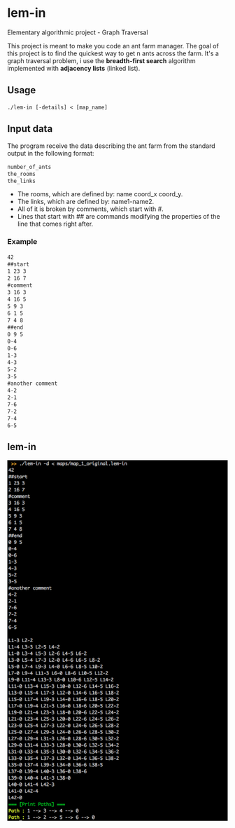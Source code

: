 # lem-in
Elementary algorithmic project - Graph Traversal

This project is meant to make you code an ant farm manager.
The goal of this project is to find the quickest way to get n ants across the farm.
It's a graph traversal problem, i use the **breadth-first search** algorithm implemented with **adjacency lists** (linked list).

## Usage
```
./lem-in [-details] < [map_name]
```

## Input data

The program receive the data describing the ant farm from the standard output in the following format:
```
number_of_ants
the_rooms
the_links
```

- The rooms, which are defined by: name coord_x coord_y.
- The links, which are defined by: name1-name2.
- All of it is broken by comments, which start with #.
- Lines that start with ## are commands modifying the properties of the line that comes right after.

### Example
```
42
##start
1 23 3
2 16 7
#comment
3 16 3
4 16 5
5 9 3
6 1 5
7 4 8
##end
0 9 5
0-4
0-6
1-3
4-3
5-2
3-5
#another comment
4-2
2-1
7-6
7-2
7-4
6-5
```

## lem-in
![alt text](https://github.com/vomnes/lem-in/blob/master/screenshot/lem_in.png "Lem-in")
